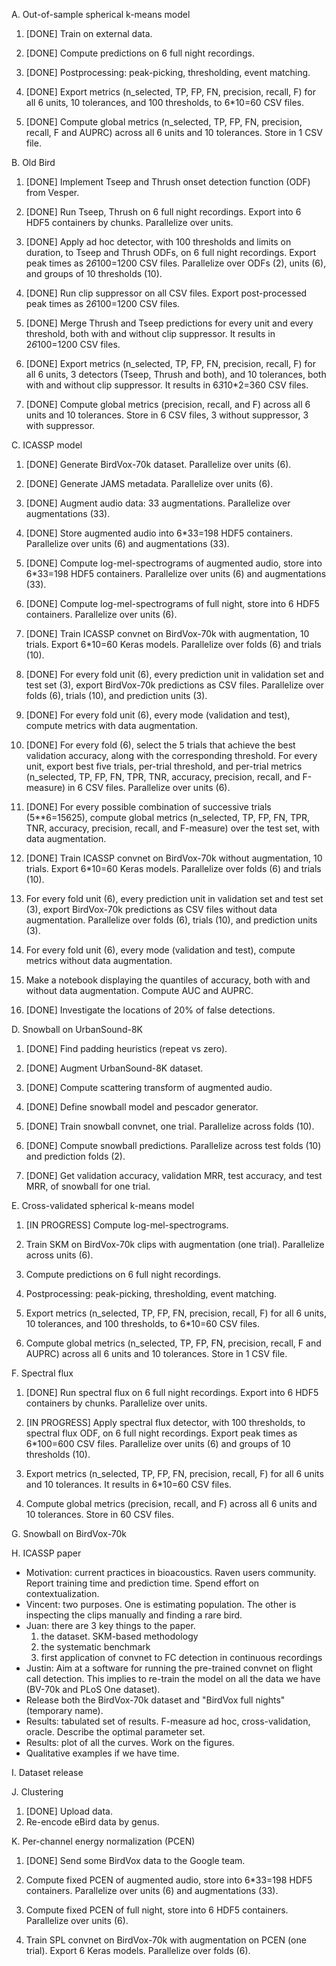 A. Out-of-sample spherical k-means model
1. [DONE] Train on external data.

2. [DONE] Compute predictions on 6 full night recordings.

3. [DONE] Postprocessing: peak-picking, thresholding, event matching.

4. [DONE] Export metrics (n_selected, TP, FP, FN, precision, recall, F)
for all 6 units, 10 tolerances, and 100 thresholds, to 6*10=60 CSV files.

5. [DONE] Compute global metrics (n_selected, TP, FP, FN, precision, recall, F and AUPRC) across all 6 units and 10 tolerances. Store in 1 CSV file.


B. Old Bird
1. [DONE] Implement Tseep and Thrush onset detection function (ODF) from Vesper.

2. [DONE] Run Tseep, Thrush on 6 full night recordings. Export into 6 HDF5 containers by chunks. Parallelize over units.

3. [DONE] Apply ad hoc detector, with 100 thresholds and limits on duration, to Tseep and Thrush ODFs, on 6 full night recordings. Export peak times as 2*6*100=1200 CSV files. Parallelize over ODFs (2), units (6), and groups of 10 thresholds (10).

4. [DONE] Run clip suppressor on all CSV files. Export post-processed peak times as 2*6*100=1200 CSV files.

5. [DONE] Merge Thrush and Tseep predictions for every unit and every threshold, both with and without clip suppressor. It results in 2*6*100=1200 CSV files.

6. [DONE] Export metrics (n_selected, TP, FP, FN, precision, recall, F) for all 6 units, 3 detectors (Tseep, Thrush and both), and 10 tolerances, both with and without clip suppressor. It results in 6*3*10*2=360 CSV files.

7. [DONE] Compute global metrics (precision, recall, and F) across all 6 units and 10 tolerances. Store in 6 CSV files, 3 without suppressor, 3 with suppressor.


C. ICASSP model
1. [DONE] Generate BirdVox-70k dataset. Parallelize over units (6).

2. [DONE] Generate JAMS metadata. Parallelize over units (6).

3. [DONE] Augment audio data: 33 augmentations. Parallelize over augmentations (33).

4. [DONE] Store augmented audio into 6*33=198 HDF5 containers. Parallelize over units (6) and augmentations (33).

5. [DONE] Compute log-mel-spectrograms of augmented audio, store into 6*33=198 HDF5 containers. Parallelize over units (6) and augmentations (33).

6. [DONE] Compute log-mel-spectrograms of full night, store into 6 HDF5 containers. Parallelize over units (6).

7. [DONE] Train ICASSP convnet on BirdVox-70k with augmentation, 10 trials. Export 6*10=60 Keras models. Parallelize over folds (6) and trials (10).

8. [DONE] For every fold unit (6), every prediction unit in validation set and test set (3), export BirdVox-70k predictions as CSV files. Parallelize over folds (6), trials (10), and prediction units (3).

9. [DONE] For every fold unit (6), every mode (validation and test), compute metrics with data augmentation.

10. [DONE] For every fold (6), select the 5 trials that achieve the best validation accuracy, along with the corresponding threshold. For every unit, export best five trials, per-trial threshold, and per-trial metrics (n_selected, TP, FP, FN, TPR, TNR, accuracy, precision, recall, and F-measure) in 6 CSV files. Parallelize over units (6).

11. [DONE] For every possible combination of successive trials (5**6=15625), compute global metrics (n_selected, TP, FP, FN, TPR, TNR, accuracy, precision, recall, and F-measure) over the test set, with data augmentation.

12. [DONE] Train ICASSP convnet on BirdVox-70k without augmentation, 10 trials. Export 6*10=60 Keras models. Parallelize over folds (6) and trials (10).

13. For every fold unit (6), every prediction unit in validation set and test set (3), export BirdVox-70k predictions as CSV files without data augmentation. Parallelize over folds (6), trials (10), and prediction units (3).

14. For every fold unit (6), every mode (validation and test), compute metrics without data augmentation.

15. Make a notebook displaying the quantiles of accuracy, both with and without data augmentation. Compute AUC and AUPRC.

16. [DONE] Investigate the locations of 20% of false detections.


D. Snowball on UrbanSound-8K
1. [DONE] Find padding heuristics (repeat vs zero).

2. [DONE] Augment UrbanSound-8K dataset.

3. [DONE] Compute scattering transform of augmented audio.

4. [DONE] Define snowball model and pescador generator.

5. [DONE] Train snowball convnet, one trial. Parallelize across folds (10).

6. [DONE] Compute snowball predictions. Parallelize across test folds (10) and prediction folds (2).

7. [DONE] Get validation accuracy, validation MRR, test accuracy, and test MRR, of snowball for one trial.


E. Cross-validated spherical k-means model
1. [IN PROGRESS] Compute log-mel-spectrograms.

2. Train SKM on BirdVox-70k clips with augmentation (one trial). Parallelize across units (6).

3. Compute predictions on 6 full night recordings.

4. Postprocessing: peak-picking, thresholding, event matching.

5. Export metrics (n_selected, TP, FP, FN, precision, recall, F)
for all 6 units, 10 tolerances, and 100 thresholds, to 6*10=60 CSV files.

6. Compute global metrics (n_selected, TP, FP, FN, precision, recall, F and AUPRC) across all 6 units and 10 tolerances. Store in 1 CSV file.


F. Spectral flux
1. [DONE] Run spectral flux on 6 full night recordings. Export into 6 HDF5 containers by chunks. Parallelize over units.

2. [IN PROGRESS] Apply spectral flux detector, with 100 thresholds, to spectral flux ODF, on 6 full night recordings. Export peak times as 6*100=600 CSV files. Parallelize over units (6) and groups of 10 thresholds (10).

3. Export metrics (n_selected, TP, FP, FN, precision, recall, F) for all 6 units and 10 tolerances. It results in 6*10=60 CSV files.

4. Compute global metrics (precision, recall, and F) across all 6 units and 10 tolerances. Store in 60 CSV files.


G. Snowball on BirdVox-70k


H. ICASSP paper
* Motivation: current practices in bioacoustics. Raven users community. Report training time and prediction time. Spend effort on contextualization.
* Vincent: two purposes. One is estimating population. The other is inspecting the clips manually and finding a rare bird.
* Juan: there are 3 key things to the paper.
	1) the dataset. SKM-based methodology
	2) the systematic benchmark
	3) first application of convnet to FC detection in continuous recordings
* Justin: Aim at a software for running the pre-trained convnet on flight call detection. This implies to re-train the model on all the data we have (BV-70k and PLoS One dataset).
* Release both the BirdVox-70k dataset and "BirdVox full nights" (temporary name).
* Results: tabulated set of results. F-measure ad hoc, cross-validation, oracle. Describe the optimal parameter set.
* Results: plot of all the curves. Work on the figures.
* Qualitative examples if we have time.

I. Dataset release

J. Clustering
1. [DONE] Upload data.
2. Re-encode eBird data by genus.

K. Per-channel energy normalization (PCEN)
1. [DONE] Send some BirdVox data to the Google team.

2. Compute fixed PCEN of augmented audio, store into 6*33=198 HDF5 containers. Parallelize over units (6) and augmentations (33).

3. Compute fixed PCEN of full night, store into 6 HDF5 containers. Parallelize over units (6).

4. Train SPL convnet on BirdVox-70k with augmentation on PCEN (one trial). Export 6 Keras models. Parallelize over folds (6).
